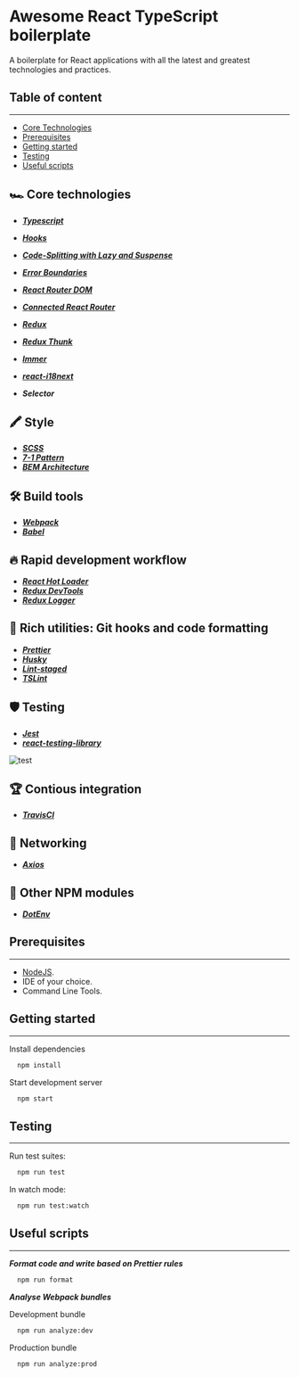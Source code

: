 # Awesome React TypeScript boilerplate

A boilerplate for React applications with all the latest and greatest technologies and practices.

## Table of content

---

- [Core Technologies](#core-technologies)
- [Prerequisites](#prerequisites)
- [Getting started](#getting-started)
- [Testing](#testing)
- [Useful scripts](#useful-scripts)

## **🏎 Core technologies**

- _**[Typescript](https://www.typescriptlang.org/)**_

- _**[Hooks](https://reactjs.org/docs/hooks-intro.html)**_
- _**[Code-Splitting with Lazy and Suspense](https://reactjs.org/docs/code-splitting.html)**_
- _**[Error Boundaries](https://reactjs.org/docs/error-boundaries.html)**_

- _**[React Router DOM](https://github.com/ReactTraining/react-router/tree/master/packages/react-router-dom)**_
- _**[Connected React Router](https://github.com/supasate/connected-react-router/)**_

- _**[Redux](https://github.com/reduxjs/redux)**_
- _**[Redux Thunk](https://github.com/reduxjs/redux-thunk#redux-thunk)**_

- _**[Immer](https://github.com/immerjs/immer)**_

- _**[react-i18next](https://github.com/i18next/react-i18next/)**_

- _**Selector**_

## **🖍️ Style**

- _**[SCSS](https://sass-lang.com/)**_
- _**[7-1 Pattern](https://sass-guidelin.es/#the-7-1-pattern)**_
- _**[BEM Architecture](http://getbem.com/introduction/)**_

## **🛠 Build tools**

- _**[Webpack](https://webpack.js.org/)**_
- _**[Babel](https://babeljs.io/)**_

## **🔥 Rapid development workflow**

- _**[React Hot Loader](https://github.com/gaearon/react-hot-loader)**_
- _**[Redux DevTools](https://github.com/zalmoxisus/redux-devtools-extension)**_
- _**[Redux Logger](https://github.com/LogRocket/redux-logger)**_

## **💎 Rich utilities: Git hooks and code formatting**

- _**[Prettier](https://github.com/prettier/prettier)**_
- _**[Husky](https://github.com/typicode/husky/)**_
- _**[Lint-staged](https://github.com/okonet/lint-staged/)**_
- _**[TSLint](https://github.com/palantir/tslint/)**_

## **🛡 Testing**

- _**[Jest](https://github.com/facebook/jest)**_
- _**[react-testing-library](https://github.com/testing-library/react-testing-library)**_

![test](https://user-images.githubusercontent.com/26871154/62182451-545a9b80-b35f-11e9-834d-a4aba85519ed.png)

## **🏆 Contious integration**

- _**[TravisCI](https://travis-ci.org/)**_

## **📲 Networking**

- _**[Axios](https://github.com/axios/axios)**_

## **🎁 Other NPM modules**

- _**[DotEnv](https://www.npmjs.com/package/dotenv)**_

## Prerequisites

---

- [NodeJS](https://nodejs.org/en/).
- IDE of your choice.
- Command Line Tools.

## Getting started

---

Install dependencies

```bash
  npm install
```

Start development server

```bash
  npm start
```

## Testing

---

Run test suites:

```bash
  npm run test
```

In watch mode:

```bash
  npm run test:watch
```

## Useful scripts

---

_**Format code and write based on Prettier rules**_

```bash
  npm run format
```

_**Analyse Webpack bundles**_

Development bundle

```bash
  npm run analyze:dev
```

Production bundle

```bash
  npm run analyze:prod
```
